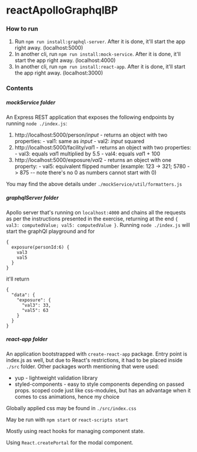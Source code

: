 # reactApolloGraphqlBP

### How to run
1. Run `npm run install:graphql-server`. After it is done, it'll start the app right away. (localhost:5000)
2. In another cli, run `npm run install:mock-service`. After it is done, it'll start the app right away. (localhost:4000)
3. In another cli, run `npm run install:react-app`. After it is done, it'll start the app right away. (localhost:3000)

### Contents

##### mockService folder
An Express REST application that exposes the following endpoints by running `node ./index.js`:

  1. http://localhost:5000/person/$input$ - returns an object with two properties:
    - val1: same as $input$
    - val2: $input$ squared
  2. http://localhost:5000/facility/$val1$ - returns an object with two properties:
    - val3: equals $val1$ multiplied by 5.5
    - val4: equals $val1$ + 100
  3. http://localhost:5000/exposure/$val2$ - returns an object with one property:
    - val5: equivalent flipped number (example: 123 -> 321; 5780 -> 875 -- note there's no 0 as numbers cannot start with 0)

You may find the above details under `./mockService/util/formatters.js`

##### graphqlServer folder
Apollo server that's running on `localhost:4000` and chains all the requests as per the instructions presented in the exercise, returning at the end `{ val3: computedValue; val5: computedValue }`. Running `node ./index.js` will start the graphQl playground and for
```
{
  exposure(personId:6) {
  	val3
    val5
  }
}
```
it'll return
```
{
  "data": {
    "exposure": {
      "val3": 33,
      "val5": 63
    }
  }
}
```

##### react-app folder
An application bootstrapped with `create-react-app` package. Entry point is index.js as well, but due to React's restrictions, it had to be placed inside `./src` folder. Other packages worth mentioning that were used:
  * yup - lightweight validation library
  * styled-components - easy to style components depending on passed props. scoped code just like css-modules, but has an advantage when it comes to css animations, hence my choice

Globally applied css may be found in `./src/index.css`

May be run with `npm start` or `react-scripts start`

Mostly using react hooks for managing component state.

Using `React.createPortal` for the modal component.
